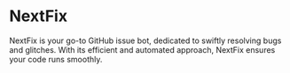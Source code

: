 # NextFix
NextFix is your go-to GitHub issue bot, dedicated to swiftly resolving bugs and glitches. With its efficient and automated approach, NextFix ensures your code runs smoothly.
